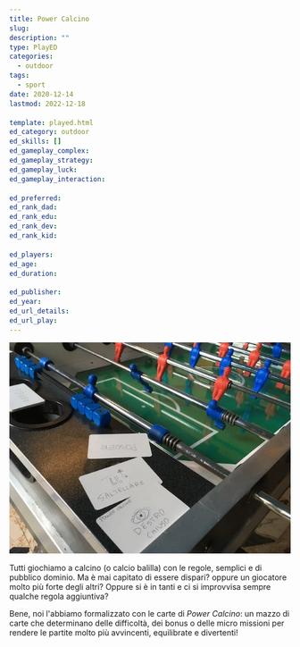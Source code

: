```yaml
---
title: Power Calcino
slug: 
description: ""
type: PlayED
categories:
  - outdoor
tags:
  - sport
date: 2020-12-14
lastmod: 2022-12-18

template: played.html
ed_category: outdoor
ed_skills: []
ed_gameplay_complex: 
ed_gameplay_strategy: 
ed_gameplay_luck: 
ed_gameplay_interaction: 

ed_preferred: 
ed_rank_dad: 
ed_rank_edu: 
ed_rank_dev: 
ed_rank_kid: 

ed_players: 
ed_age: 
ed_duration: 

ed_publisher: 
ed_year: 
ed_url_details: 
ed_url_play: 
---
```


![](../../assets/img/played/outdoor/powercalcino.webp)

Tutti giochiamo a calcino (o calcio balilla) con le regole, semplici e di pubblico dominio.
Ma è mai capitato di essere dispari? oppure un giocatore molto più forte degli altri? Oppure si è in tanti e ci si improvvisa sempre qualche regola aggiuntiva?

Bene, noi l'abbiamo formalizzato con le carte di *Power Calcino*: un mazzo di carte che determinano delle difficoltà, dei bonus o delle micro missioni per rendere le partite molto più avvincenti, equilibrate e divertenti!
